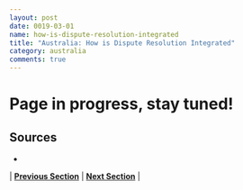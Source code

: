 ```yaml
---
layout: post
date: 0019-03-01
name: how-is-dispute-resolution-integrated
title: "Australia: How is Dispute Resolution Integrated"
category: australia
comments: true
---
```


# Page in progress, stay tuned!


Sources 
-- 
- 



| **[Previous Section](https://neo-project.github.io/global-blockchain-compliance-hub//australia/australia-smart-contracts.html)** | **[Next Section]( https://neo-project.github.io/global-blockchain-compliance-hub//australia/australia-nullify-smart-contracts.html)** |
